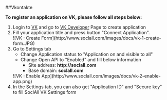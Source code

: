 ##Vkontakte

__To register an application on VK, please follow all steps below:__

1. Login to [VK](http://vk.com/) and go to [VK Developer](http://vk.com/editapp?act=create) Page to create application
2. Fill your application title and press button "Connect Application".
    <div class="soclall-br"></div>
    ![VK : Create Form](http://www.soclall.com/images/docs/vk-1-create-form.JPG)
    <div class="soclall-br"></div>
3. Go to Settings tab
    * Change Application status to "Application on and visible to all"
    * Change Open API to "Enabled" and fill below information
        - Site address: __http://soclall.com__
        - Base domain: __soclall.com__
    <div class="soclall-br"></div>
    ![VK : Enable App](http://www.soclall.com/images/docs/vk-2-enable-app.png)
    <div class="soclall-br"></div>
4. In the Settings tab, you can also get "Application ID" and "Secure key" to fill SoclAll VK Settings form

